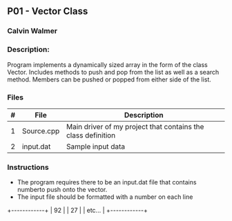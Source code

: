 ## P01 - Vector Class
### Calvin Walmer
### Description:

 Program implements a dynamically sized array in the form of the class
 Vector. Includes methods to push and pop from the list as well as a search method.
 Members can be pushed or popped from either side of the list.
 
### Files

|   #   | File            | Description                                        |
| :---: | --------------- | -------------------------------------------------- |
|   1   | Source.cpp      | Main driver of my project that contains the class definition |
|   2   | input.dat       | Sample input data        |

### Instructions

- The program requires there to be an input.dat file that contains numberto push onto the vector.
- The input file should be formatted with a number on each line

+------------+
| 92         |
| 27         |
| etc...     |
+------------+
